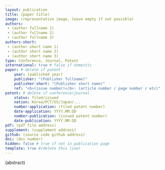 ```yaml
---
layout: publication
title: (paper title)
image: (representative image, leave empty if not possible)
authors:
 - (author fullname 1)
 - (author fullname 2)
 - (author fullname 3)
authors-short:
 - (author short name 1)
 - (author short name 2)
 - (author short name 3)
type: Conference, Journal, Patent
international: true # false if domestic
paper: # delete if patent
    year: (published year)
    publisher: "(Publisher fullname)"
    publisher-short: "(Publisher short name)"
    ref: "<b>(issue number)</b>: (article number / page number / etc)" #(leave empty if not possible)
patent: # delete if conference/journal
    status: filed/issued
    nation: Korea/PCT/US/Japan/...
    number-application: (filed patent number)
    date-application: YYYY.MM.DD
    number-publication: (issued patent number)
    date-publication: YYYY.MM.DD
pdf: (pdf file address)
supplement: (supplement address)
github: (source code github address)
doi: (doi number)
hidden: false # true if not in publication page
template: true #(delete this line)
---
```


(abstract)